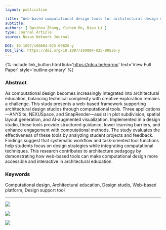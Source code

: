 ```yaml
---
layout: publication

title: "Web-based computational design tools for architectural design studio: enhancing pedagogical framework"
subtitle:
authors: [ Baizhou Zhang, Yichen Mo, Biao Li ]
type: Journal Article
source: Nexus Network Journal

DOI: 10.1007/s00004-025-00826-y
DOI_link: https://doi.org/10.1007/s00004-025-00826-y
---
```


{% include link_button.html link='https://rdcu.be/eqrmo' text='View Full Paper' style='outline-primary' %}


### Abstract

As computational design becomes increasingly integrated into architectural education, balancing technical complexity
with creative exploration remains a challenge. This study presents a web-based framework supporting architectural design
studios through computational tools. Three applications—ANYSite, NEXUSpace, and SnapRender—assist in plot subdivision,
spatial layout generation, and AI-augmented visualization. Implemented in a design studio, these tools provide
structured guidance, lower learning barriers, and enhance engagement with computational methods. The study evaluates the
effectiveness of these tools by analyzing student projects and feedback. Findings suggest that systematic workflow and
task-oriented tool functions help students focus on design strategies while integrating computational techniques. This
research contributes to architecture pedagogy by demonstrating how web-based tools can make computational design more
accessible and interactive in architectural education.

### Keywords

Computational design, Architectural education, Design studio, Web-based platform, Design support tool

---

![](https://archialgo-com-sources.oss-cn-hangzhou.aliyuncs.com/images/20250913155828.png)

![](https://archialgo-com-sources.oss-cn-hangzhou.aliyuncs.com/images/20250913155929.png)

![](https://archialgo-com-sources.oss-cn-hangzhou.aliyuncs.com/images/20250913160005.png)
